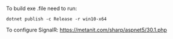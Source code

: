﻿
To build exe .file need to run:

`dotnet publish -c Release -r win10-x64`

To configure SignalR:
https://metanit.com/sharp/aspnet5/30.1.php